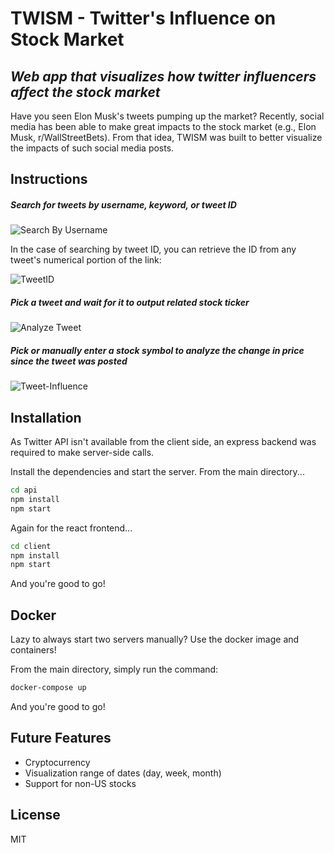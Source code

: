 # TWISM - Twitter's Influence on Stock Market
## _Web app that visualizes how twitter influencers affect the stock market_

Have you seen Elon Musk's tweets pumping up the market? 
Recently, social media has been able to make great impacts to the stock market (e.g., Elon Musk, r/WallStreetBets).
From that idea, TWISM was built to better visualize the impacts of such social media posts.

## Instructions

##### Search for tweets by username, keyword, or tweet ID

![Search By Username](https://i.ibb.co/RNTWfVJ/Search-By-Username.png)

In the case of searching by tweet ID, you can retrieve the ID from any tweet's numerical portion of the link:

![TweetID](https://i.ibb.co/fq2rv1M/TweetID.png)

##### Pick a tweet and wait for it to output related stock ticker 

![Analyze Tweet](https://i.ibb.co/FK9Dpw4/Analyze-Tweet.png)

##### Pick or manually enter a stock symbol to analyze the change in price since the tweet was posted

![Tweet-Influence](https://i.ibb.co/Cmnx8Kx/Tweet-Influence.png)

## Installation

As Twitter API isn't available from the client side, an express backend was required to make server-side calls.

Install the dependencies and start the server. From the main directory...

```sh
cd api
npm install
npm start
```

Again for the react frontend...

```sh
cd client
npm install
npm start
```

And you're good to go!

## Docker

Lazy to always start two servers manually? Use the docker image and containers!

From the main directory, simply run the command:

```sh
docker-compose up
```

And you're good to go!

## Future Features

- Cryptocurrency
- Visualization range of dates (day, week, month)
- Support for non-US stocks

## License

MIT


